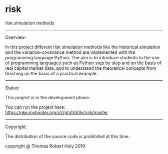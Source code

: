 # risk
risk simulation methods

-----------------------------------------------------------------------------
Overview:

In this project different risk simulation methods like the historical simulation and the variance-covariance method are implemented with the programming language Python.
The aim is to introduce students to the use of programming languages such as Python step by step and on the basis of real capital market data, and to understand the theoretical concepts from teaching on the basis of a practical example.

-----------------------------------------------------------------------------
Status:

This project is in the development phase. 

You can run the project here: https://gke.mybinder.org/v2/gh/trh0ly/risk/master 

-----------------------------------------------------------------------------
Copyright:

The distribution of the source code is prohibited at this time.

copyright @ Thomas Robert Holy 2019
